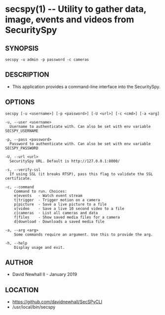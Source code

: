secspy(1) -- Utility to gather data, image, events and videos from SecuritySpy
===

## SYNOPSIS

`secspy -u admin -p password -c cameras`

## DESCRIPTION

* This application provides a command-line interface into the SecuritySpy.

## OPTIONS

`secspy [-u <username>] [-p <password>] [-U <url>] [-c <cmd>] [-a <arg]`

    -u, --user <username>
      Username to authenticate with. Can also be set with env variable SECSPY_USERNAME

    -p, --pass <password>
      Password to authenticate with. Can also be set with env variable SECSPY_PASSWORD

    -U, --url <url>
      SecuritySpy URL. Default is http://127.0.0.1:8000/

    -s, --verify-ssl
      If using SSL (it breaks RTSP), pass this flag to validate the SSL certificate.

    -c, --command
        Command to run. Choices:
        e|events   - Watch event stream
        t|trigger  - Trigger motion on a camera
        p|picture  - Save a live picture to a file
        v|video    - Save a live 10 second video to a file
        c|cameras  - List all cameras and data
        f|files    - Show saved media files for a camera
        d|download - Downloads a saved media file

    -a, --arg <arg>
        Some commands require an argument. Use this to provide the arg.

    -h, --help
        Display usage and exit.

## AUTHOR

* David Newhall II - January 2019

## LOCATION

* https://github.com/davidnewhall/SecSPyCLI
* /usr/local/bin/secspy
